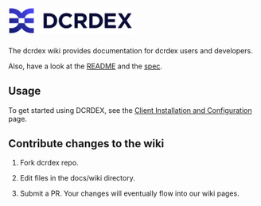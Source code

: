 # <img src="images/logo_wide_v1.svg" alt="DCRDEX" width="250">

The dcrdex wiki provides documentation for dcrdex users and developers.

Also, have a look at the [README](https://github.com/decred/dcrdex/blob/master/README.md) and the [spec](https://github.com/decred/dcrdex/blob/master/spec/README.mediawiki).

## Usage

To get started using DCRDEX, see the [Client Installation and Configuration](https://github.com/decred/dcrdex/wiki/Client-Installation-and-Configuration) page.

## Contribute changes to the wiki

1. Fork dcrdex repo.

2. Edit files in the docs/wiki directory.

3. Submit a PR. Your changes will eventually flow into our wiki pages.
